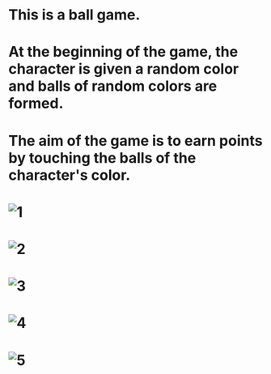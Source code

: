 # This is a ball game.
# At the beginning of the game, the character is given a random color and balls of random colors are formed.
# The aim of the game is to earn points by touching the balls of the character's color.
# ![1](https://github.com/NormSYT1/Colored-Balls/assets/110778114/9a8861d2-3ba9-408a-a892-eadc51e1f381)
# ![2](https://github.com/NormSYT1/Colored-Balls/assets/110778114/ff0b7968-fe11-4def-ae8a-4c2eda17fcde)
# ![3](https://github.com/NormSYT1/Colored-Balls/assets/110778114/7a0f6e29-fba5-4d9a-b2ff-7c6f81a704fc)
# ![4](https://github.com/NormSYT1/Colored-Balls/assets/110778114/fb3439e4-fee7-417b-ab40-95fae71be660)
# ![5](https://github.com/NormSYT1/Colored-Balls/assets/110778114/49b0ad4e-8f8a-4a90-9f1c-e93f7d27ae3f)
